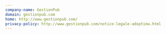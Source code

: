 ```yaml
---
company-name: GestionPub
domain: gestionpub.com
home: http://www.gestionpub.com/
privacy-policy: http://www.gestionpub.com/notice-legale-adoptima.html
---
```




